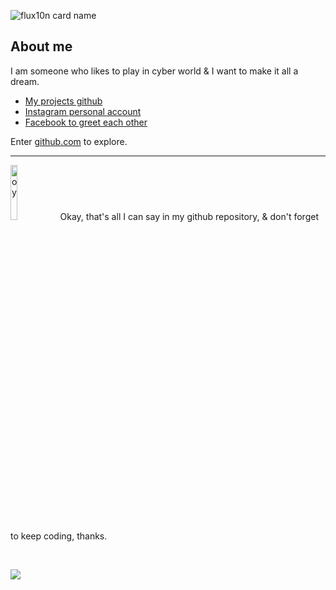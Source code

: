![flux10n card name](https://cardivo.vercel.app/api?name=FLUX10N&description=Hanyalah%20manusia%20biasa%20yang%20tertarik%20akan%20dunia%20cyber.&image=https://telegra.ph/file/236aa67218d6820f18d68.png&backgroundColor=%23ecf0f1&twitter=zuck&instagram=zuck&github=flux10n&pattern=leaf&colorPattern=%23eaeaea)

## About me

I am someone who likes to play in cyber world & I want to make it all a dream.

* [My projects github](https://opensource.microsoft.com/projects/)
* [Instagram personal account](https://careers.microsoft.com/us/en/search-results?keywords=open%20source)
* [Facebook to greet each other](https://opensource.microsoft.com/azure-credits)

Enter [github.com](https://github.com/login) to explore.

----

<img src="https://telegra.ph/file/adc3ce677a2ee93fe7ab5.gif" width="15%" alt="oy"> Okay, that's all I can say in my github repository, & don't forget to keep coding, thanks.

<br>

![](https://komarev.com/ghpvc/?username=flux10n)
